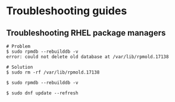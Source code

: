 # Troubleshooting guides
## Troubleshooting RHEL package managers
```shell
# Problem
$ sudo rpmdb --rebuilddb -v
error: could not delete old database at /var/lib/rpmold.17138

# Solution
$ sudo rm -rf /var/lib/rpmold.17138

$ sudo rpmdb --rebuilddb -v

$ sudo dnf update --refresh
```
